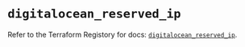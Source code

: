 # `digitalocean_reserved_ip`

Refer to the Terraform Registory for docs: [`digitalocean_reserved_ip`](https://registry.terraform.io/providers/digitalocean/digitalocean/2.28.0/docs/resources/reserved_ip).
